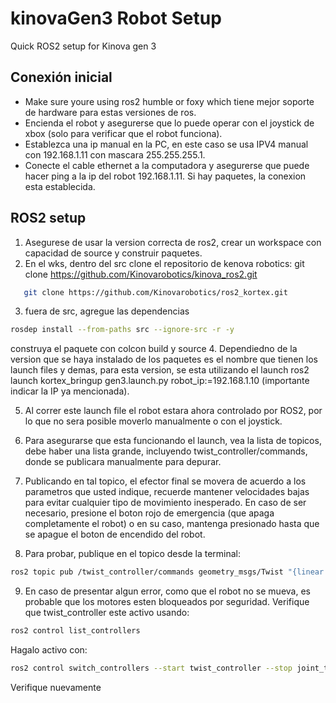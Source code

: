 # kinovaGen3 Robot Setup

Quick ROS2 setup for Kinova gen 3

## Conexión inicial 
 
- Make sure youre using ros2 humble or foxy which tiene mejor soporte de hardware para estas versiones de ros. 
- Encienda el robot y asegurerse que lo puede operar con el joystick de xbox (solo para verificar que el robot funciona). 
- Establezca una ip manual en la PC, en este caso se usa IPV4 manual con 192.168.1.11 con mascara 255.255.255.1. 
- Conecte el cable ethernet a la computadora y asegurerse que puede hacer ping a la ip del robot 192.168.1.11. Si hay paquetes, la conexion esta establecida. 

## ROS2 setup 

1.  Asegurese de usar la version correcta de ros2, crear un workspace con capacidad de source y construir paquetes. 
2. En el wks, dentro del src clone el repositorio de kenova robotics: git clone https://github.com/Kinovarobotics/kinova_ros2.git
```bash
   git clone https://github.com/Kinovarobotics/ros2_kortex.git
```

3. fuera de src, agregue las dependencias
```bash
rosdep install --from-paths src --ignore-src -r -y
```
construya el paquete con colcon build y source 
4. Dependiedno de la version que se haya instalado de los paquetes es el nombre que tienen los launch files y demas, para esta version, se esta utilizando el launch 
ros2 launch kortex_bringup gen3.launch.py robot_ip:=192.168.1.10 (importante indicar la IP ya mencionada). 

5. Al correr este launch file el robot estara ahora controlado por ROS2, por lo que no sera posible moverlo manualmente o con el joystick.
   
6. Para asegurarse que esta funcionando el launch, vea la lista de topicos, debe haber una lista grande, incluyendo twist_controller/commands, donde se publicara manualmente para depurar.
    
7. Publicando en tal topico, el efector final se movera de acuerdo a los parametros que usted indique, recuerde mantener velocidades bajas para evitar cualquier tipo de movimiento inesperado. En caso de ser necesario, presione el boton rojo de emergencia (que apaga completamente el robot) o en su caso, mantenga presionado hasta que se apague el boton de encendido del robot.
   
8. Para probar, publique en el topico desde la terminal:
```bash
ros2 topic pub /twist_controller/commands geometry_msgs/Twist "{linear: {x: 0.0, y: 0.0, z: 0.0}, angular: {x: 0.0, y: 0.0, z: 0.02}}"
```
9. En caso de presentar algun error, como que el robot no se mueva, es probable que los motores esten bloqueados por seguridad. Verifique que twist_controller este activo usando:
```bash
ros2 control list_controllers
```
Hagalo activo con:
```bash
ros2 control switch_controllers --start twist_controller --stop joint_trajectory_controller --strict --controller-manager /controller_manager 
```
Verifique nuevamente
